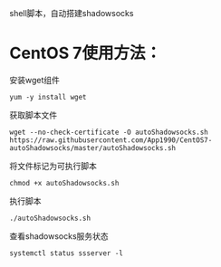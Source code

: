 shell脚本，自动搭建shadowsocks

# CentOS 7使用方法：
安装wget组件  
``` Linux Commands
yum -y install wget 
```

获取脚本文件  
``` Linux Commands
wget --no-check-certificate -O autoShadowsocks.sh https://raw.githubusercontent.com/App1990/CentOS7-autoShadowsocks/master/autoShadowsocks.sh 
```

将文件标记为可执行脚本  
``` Linux Commands
chmod +x autoShadowsocks.sh 
```

执行脚本  
``` Linux Commands
./autoShadowsocks.sh 
```


查看shadowsocks服务状态 
``` Linux Commands
systemctl status ssserver -l
```

